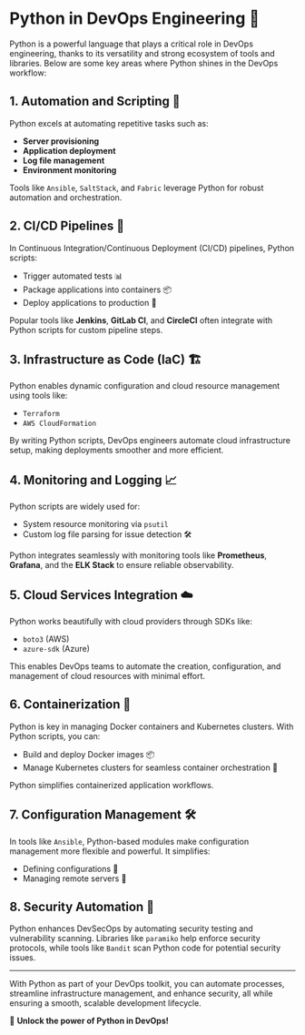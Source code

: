 # Python in DevOps Engineering 🚀

Python is a powerful language that plays a critical role in DevOps engineering, thanks to its versatility and strong ecosystem of tools and libraries. Below are some key areas where Python shines in the DevOps workflow:

## 1. **Automation and Scripting 🤖**
Python excels at automating repetitive tasks such as:
- **Server provisioning**
- **Application deployment**
- **Log file management**
- **Environment monitoring**

Tools like `Ansible`, `SaltStack`, and `Fabric` leverage Python for robust automation and orchestration.

## 2. **CI/CD Pipelines 🚧**
In Continuous Integration/Continuous Deployment (CI/CD) pipelines, Python scripts:
- Trigger automated tests 📊
- Package applications into containers 📦
- Deploy applications to production 🚀

Popular tools like **Jenkins**, **GitLab CI**, and **CircleCI** often integrate with Python scripts for custom pipeline steps.

## 3. **Infrastructure as Code (IaC) 🏗️**
Python enables dynamic configuration and cloud resource management using tools like:
- `Terraform`
- `AWS CloudFormation`

By writing Python scripts, DevOps engineers automate cloud infrastructure setup, making deployments smoother and more efficient.

## 4. **Monitoring and Logging 📈**
Python scripts are widely used for:
- System resource monitoring via `psutil`
- Custom log file parsing for issue detection 🛠️

Python integrates seamlessly with monitoring tools like **Prometheus**, **Grafana**, and the **ELK Stack** to ensure reliable observability.

## 5. **Cloud Services Integration ☁️**
Python works beautifully with cloud providers through SDKs like:
- `boto3` (AWS)
- `azure-sdk` (Azure)

This enables DevOps teams to automate the creation, configuration, and management of cloud resources with minimal effort.

## 6. **Containerization 🐳**
Python is key in managing Docker containers and Kubernetes clusters. With Python scripts, you can:
- Build and deploy Docker images 📦
- Manage Kubernetes clusters for seamless container orchestration 🚢

Python simplifies containerized application workflows.

## 7. **Configuration Management 🛠️**
In tools like `Ansible`, Python-based modules make configuration management more flexible and powerful. It simplifies:
- Defining configurations 📄
- Managing remote servers 🔧

## 8. **Security Automation 🔐**
Python enhances DevSecOps by automating security testing and vulnerability scanning. Libraries like `paramiko` help enforce security protocols, while tools like `Bandit` scan Python code for potential security issues.

---

With Python as part of your DevOps toolkit, you can automate processes, streamline infrastructure management, and enhance security, all while ensuring a smooth, scalable development lifecycle.

🌟 **Unlock the power of Python in DevOps!**
